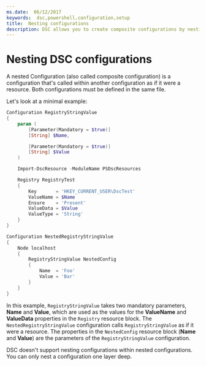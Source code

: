```yaml
---
ms.date:  06/12/2017
keywords:  dsc,powershell,configuration,setup
title:  Nesting configurations
description: DSC allows you to create composite configurations by nesting a configuration inside of another configuration.
---
```


# Nesting DSC configurations

A nested Configuration (also called composite configuration) is a configuration that's called
within another configuration as if it were a resource. Both configurations must be defined in the
same file.

Let's look at a minimal example:

```powershell
Configuration RegistryStringValue
{
    param (
        [Parameter(Mandatory = $true)]
        [String] $Name,

        [Parameter(Mandatory = $true)]
        [String] $Value
    )

    Import-DscResource -ModuleName PSDscResources

    Registry RegistryTest
    {
        Key       = 'HKEY_CURRENT_USER\DscTest'
        ValueName = $Name
        Ensure    = 'Present'
        ValueData = $Value
        ValueType = 'String'
    }
}

Configuration NestedRegistryStringValue
{
    Node localhost
    {
        RegistryStringValue NestedConfig
        {
            Name  = 'Foo'
            Value = 'Bar'
        }
    }
}
```

In this example, `RegistryStringValue` takes two mandatory parameters, **Name** and **Value**, which
are used as the values for the **ValueName** and **ValueData** properties in the `Registry` resource
block. The `NestedRegistryStringValue` configuration calls `RegistryStringValue` as if it were a
resource. The properties in the `NestedConfig` resource block (**Name** and **Value**) are the
parameters of the `RegistryStringValue` configuration.

DSC doesn't support nesting configurations within nested configurations. You can only nest a
configuration one layer deep.
